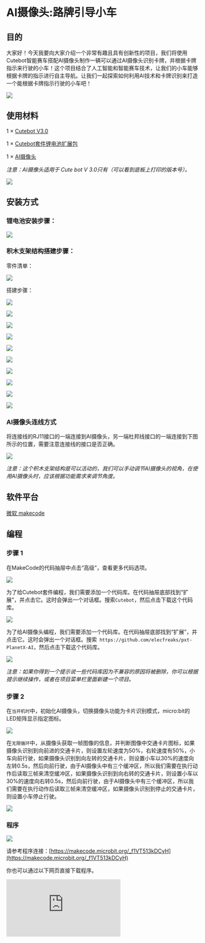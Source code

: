 ﻿# AI摄像头:路牌引导小车

## 目的

大家好！今天我要向大家介绍一个非常有趣且具有创新性的项目，我们将使用Cutebot智能赛车搭配AI摄像头制作一辆可以通过AI摄像头识别卡牌，并根据卡牌指示来行驶的小车！这个项目结合了人工智能和智能赛车技术，让我们的小车能够根据卡牌的指示进行自主导航。让我们一起探索如何利用AI技术和卡牌识别来打造一个能根据卡牌指示行驶的小车吧！

![](https://wiki-media-ef.oss-cn-hongkong.aliyuncs.com/docs/microbit/microbit-smart-car/microbit-smart-cutebot/cutebot-ailens/images/cutebot-case-17-01.png)

## 使用材料

1 × [Cutebot V3.0](https://item.taobao.com/item.htm?ft=t&id=598365555295)

1 × [Cutebot套件锂电池扩展包](https://item.taobao.com/item.htm?ft=t&id=640567252291)

1 × [AI摄像头](https://item.taobao.com/item.htm?ft=t&id=632538261754)

*注意：AI摄像头适用于 Cute bot V 3.0只有（可以看到底板上打印的版本号）。*

![](https://wiki-media-ef.oss-cn-hongkong.aliyuncs.com/docs/microbit/microbit-smart-car/microbit-smart-cutebot/cutebot-ailens/images/cutebot-16-04.png)


## 安装方式

### 锂电池安装步骤：

![](https://wiki-media-ef.oss-cn-hongkong.aliyuncs.com/docs/microbit/microbit-smart-car/microbit-smart-cutebot/cutebot-ailens/images/cutebot-step-01.png)

### 积木支架结构搭建步骤：

零件清单：

![](https://wiki-media-ef.oss-cn-hongkong.aliyuncs.com/docs/microbit/microbit-smart-car/microbit-smart-cutebot/cutebot-ailens/images/cutebot-step-02.png)

搭建步骤：

![](https://wiki-media-ef.oss-cn-hongkong.aliyuncs.com/docs/microbit/microbit-smart-car/microbit-smart-cutebot/cutebot-ailens/images/cutebot-step-03.png)

![](https://wiki-media-ef.oss-cn-hongkong.aliyuncs.com/docs/microbit/microbit-smart-car/microbit-smart-cutebot/cutebot-ailens/images/cutebot-step-04.png)

![](https://wiki-media-ef.oss-cn-hongkong.aliyuncs.com/docs/microbit/microbit-smart-car/microbit-smart-cutebot/cutebot-ailens/images/cutebot-step-05.png)

![](https://wiki-media-ef.oss-cn-hongkong.aliyuncs.com/docs/microbit/microbit-smart-car/microbit-smart-cutebot/cutebot-ailens/images/cutebot-step-06.png)

![](https://wiki-media-ef.oss-cn-hongkong.aliyuncs.com/docs/microbit/microbit-smart-car/microbit-smart-cutebot/cutebot-ailens/images/cutebot-step-07.png)

![](https://wiki-media-ef.oss-cn-hongkong.aliyuncs.com/docs/microbit/microbit-smart-car/microbit-smart-cutebot/cutebot-ailens/images/cutebot-step-08.png)

![](https://wiki-media-ef.oss-cn-hongkong.aliyuncs.com/docs/microbit/microbit-smart-car/microbit-smart-cutebot/cutebot-ailens/images/cutebot-step-09.png)

![](https://wiki-media-ef.oss-cn-hongkong.aliyuncs.com/docs/microbit/microbit-smart-car/microbit-smart-cutebot/cutebot-ailens/images/cutebot-step-10.png)

![](https://wiki-media-ef.oss-cn-hongkong.aliyuncs.com/docs/microbit/microbit-smart-car/microbit-smart-cutebot/cutebot-ailens/images/cutebot-step-11.png)

![](https://wiki-media-ef.oss-cn-hongkong.aliyuncs.com/docs/microbit/microbit-smart-car/microbit-smart-cutebot/cutebot-ailens/images/cutebot-step-12.png)


### AI摄像头连线方式

将连接线的RJ11接口的一端连接到AI摄像头，另一端杜邦线接口的一端连接到下图所示的位置，需要注意连接线的接口是否正确。

![](https://wiki-media-ef.oss-cn-hongkong.aliyuncs.com/docs/microbit/microbit-smart-car/microbit-smart-cutebot/cutebot-ailens/images/cutebot-step-13.png)

*注意：这个积木支架结构是可以活动的，我们可以手动调节AI摄像头的视角，在使用AI摄像头时，应该根据功能需求来调节角度。*

## 软件平台

[微软 makecode](https://makecode.microbit.org/#)

## 编程

### 步骤 1

在MakeCode的代码抽屉中点击“高级”，查看更多代码选项。

![](https://wiki-media-ef.oss-cn-hongkong.aliyuncs.com/docs/microbit/microbit-smart-car/microbit-smart-cutebot/cutebot-ailens/images/cutebot-pk-1.png)

为了给Cutebot套件编程，我们需要添加一个代码库。在代码抽屉底部找到“扩展”，并点击它。这时会弹出一个对话框。搜索`Cutebot`，然后点击下载这个代码库。

![](https://wiki-media-ef.oss-cn-hongkong.aliyuncs.com/docs/microbit/microbit-smart-car/microbit-smart-cutebot/cutebot-ailens/images/cutebot-pk-11.png)


为了给AI摄像头编程，我们需要添加一个代码库。在代码抽屉底部找到“扩展”，并点击它。这时会弹出一个对话框。搜索` https://github.com/elecfreaks/pxt-PlanetX-AI`，然后点击下载这个代码库。

![](https://wiki-media-ef.oss-cn-hongkong.aliyuncs.com/docs/microbit/microbit-smart-car/microbit-smart-cutebot/cutebot-ailens/images/cutebot-pk-12.png)


*注意：如果你得到一个提示说一些代码库因为不兼容的原因将被删除，你可以根据提示继续操作，或者在项目菜单栏里面新建一个项目。*

### 步骤 2

在`当开机时`中，初始化AI摄像头，切换摄像头功能为卡片识别模式，micro:bit的LED矩阵显示指定图标。

![](https://wiki-media-ef.oss-cn-hongkong.aliyuncs.com/docs/microbit/microbit-smart-car/microbit-smart-cutebot/cutebot-ailens/images/case-17-01.png)

在`无限循环`中，从摄像头获取一帧图像的信息，并判断图像中交通卡片图标，如果摄像头识别到向前进的交通卡片，则设置左轮速度为50%，右轮速度有50%，小车向前行驶，如果摄像头识别到向左转的交通卡片，则设置小车以30%的速度向左转0.5s，然后向前行驶，由于AI摄像头中有三个缓冲区，所以我们需要在执行动作后读取三帧来清空缓冲区，如果摄像头识别到向右转的交通卡片，则设置小车以30%的速度向右转0.5s，然后向前行驶，由于AI摄像头中有三个缓冲区，所以我们需要在执行动作后读取三帧来清空缓冲区，如果摄像头识别到停止的交通卡片，则设置小车停止行驶。


![](https://wiki-media-ef.oss-cn-hongkong.aliyuncs.com/docs/microbit/microbit-smart-car/microbit-smart-cutebot/cutebot-ailens/images/case-17-02.png)



### 程序

![](https://wiki-media-ef.oss-cn-hongkong.aliyuncs.com/docs/microbit/microbit-smart-car/microbit-smart-cutebot/cutebot-ailens/images/case-17-03.png)

请参考程序连接：[https://makecode.microbit.org/_f1VT513kDCyH](https://makecode.microbit.org/_f1VT513kDCyH)

你也可以通过以下网页直接下载程序。

<div
    style={{
        position: 'relative',
        paddingBottom: '60%',
        overflow: 'hidden',
    }}
>
    <iframe
        src="https://makecode.microbit.org/_f1VT513kDCyH"
        frameborder="0"
        sandbox="allow-popups allow-forms allow-scripts allow-same-origin"
        style={{
            position: 'absolute',
            width: '100%',
            height: '100%',
        }}
    />
</div>
---

## 结论

当摄像头识别到向前进的卡片时，小车向前行驶，当摄像头识别到向左转的卡片时，小车向左转弯，然后向前行驶，当摄像头识别到向右转的卡片时，小车向右转弯，然后向前行驶，当摄像头识别到停止的卡片时，小车停止行驶。

![](https://wiki-media-ef.oss-cn-hongkong.aliyuncs.com/docs/microbit/microbit-smart-car/microbit-smart-cutebot/cutebot-ailens/images/cutebot-case-17.gif)


## 思考
---

## 常见问题
---
## 相关阅读
---
